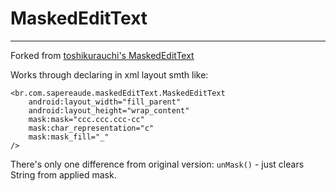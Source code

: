 # MaskedEditText

*************************************************************************************************
Forked from [toshikurauchi's MaskedEditText](https://github.com/toshikurauchi/MaskedEditText)

Works through declaring in xml layout smth like:

    <br.com.sapereaude.maskedEditText.MaskedEditText 
        android:layout_width="fill_parent"
        android:layout_height="wrap_content"
        mask:mask="ccc.ccc.ccc-cc"
        mask:char_representation="c"
        mask:mask_fill="_"
    />

There's only one difference from original version: `unMask()` - just clears String from applied mask.
